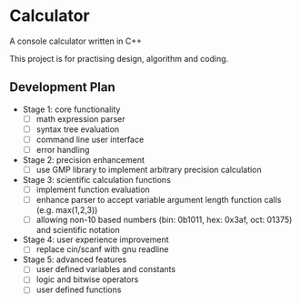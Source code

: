 # Calculator
A console calculator written in C++

This project is for practising design, algorithm and coding.

## Development Plan
* Stage 1: core functionality
  - [ ] math expression parser
  - [ ] syntax tree evaluation
  - [ ] command line user interface
  - [ ] error handling
  
* Stage 2: precision enhancement
  - [ ] use GMP library to implement arbitrary precision calculation
  
* Stage 3: scientific calculation functions
  - [ ] implement function evaluation
  - [ ] enhance parser to accept variable argument length function calls (e.g. max(1,2,3))
  - [ ] allowing non-10 based numbers (bin: 0b1011, hex: 0x3af, oct: 01375) and scientific notation
  
* Stage 4: user experience improvement
  - [ ] replace cin/scanf with gnu readline
  
* Stage 5: advanced features
  - [ ] user defined variables and constants
  - [ ] logic and bitwise operators
  - [ ] user defined functions
